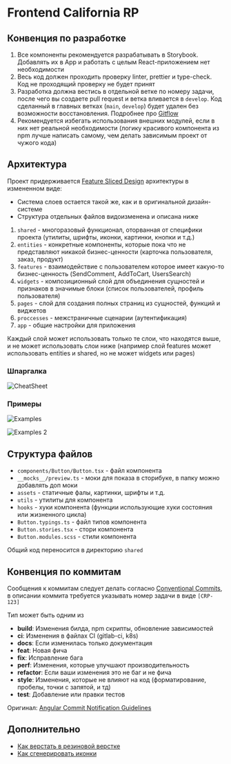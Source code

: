 # Frontend California RP

## Конвенция по разработке

1. Все компоненты рекомендуется разрабатывать в Storybook. Добавлять их в App и работать с целым React-приложением нет необходимости
2. Весь код должен проходить проверку linter, prettier и type-check. Код не проходящий проверку не будет принят
3. Разработка должна вестись в отдельной ветке по номеру задачи, после чего вы создаете pull request и ветка вливается в `develop`. Код сделанный в главных ветках (`main`, `develop`) будет удален без возможности восстановления. Подробнее про [Gitflow](https://www.atlassian.com/git/tutorials/comparing-workflows/gitflow-workflow)
4. Рекомендуется избегать использования внешних модулей, если в них нет реальной необходимости (логику красивого компонента из npm лучше написать самому, чем делать зависимым проект от чужого кода)

## Архитектура

Проект придерживается [Feature Sliced Design](https://feature-sliced.design/docs/get-started/overview) архитектуры в измененном виде:

-   Система слоев остается такой же, как и в оригинальной дизайн-системе
-   Структура отдельных файлов видоизменена и описана ниже

1. `shared` - многоразовый функционал, оторванная от специфики проекта (утилиты, шрифты, иконки, картинки, кнопки и т.д.)
2. `entities` - конкретные компоненты, которые пока что не представляют никакой бизнес-ценности (карточка пользователя, заказ, продукт)
3. `features` - взаимодействие с пользователем которое имеет какую-то бизнес-ценность (SendComment, AddToCart, UsersSearch)
4. `widgets` - композиционный слой для объединения сущностей и признаков в значимые блоки (список пользователей, профиль пользователя)
5. `pages` - слой для создания полных страниц из сущностей, функций и виджетов
6. `proccesses` - межстраничные сценарии (аутентификация)
7. `app` - общие настройки для приложения

Каждый слой может использовать только те слои, что находятся выше, и не может использовать слои ниже (например слой features может использовать entities и shared, но не может widgets или pages)

### Шпаргалка

![CheatSheet](https://feature-sliced.design/assets/images/criteria-916371355761a5dc865d81ed527c5db6.png)

### Примеры

![Examples](https://feature-sliced.design/assets/images/decompose-twitter-7b9a50f879d763c49305b3bf0751ee35.png)

![Examples 2](https://feature-sliced.design/assets/images/decompose-github-a0eeb839a4b5ef5c480a73726a4451b0.jpg)

## Структура файлов

-   `components/Button/Button.tsx` - файл компонента
-   `__mocks__/preview.ts` - моки для показа в сторибуке, в папку можно добавлять доп моки
-   `assets` - статичные фалы, картинки, шрифты и т.д.
-   `utils` - утилиты для компонента
-   `hooks` - хуки компонента (функции использующие хуки состояния или жизненного цикла)
-   `Button.typings.ts` - файл типов компонента
-   `Button.stories.tsx` - стори компонента
-   `Button.modules.scss` - стили компонента

Общий код переносится в директорию `shared`

## Конвенция по коммитам

Сообщения к коммитам следует делать согласно [Conventional Commits](https://www.conventionalcommits.org/en/v1.0.0/),
в описании коммита требуется указывать номер задачи в виде `[CRP-123]`

Тип может быть одним из

-   **build**: Изменения билда, npm скрипты, обновление зависимостей
-   **ci**: Изменения в файлах CI (gitlab-ci, k8s)
-   **docs**: Если изменилась только документация
-   **feat**: Новая фича
-   **fix**: Исправление бага
-   **perf**: Изменения, которые улучшают производительность
-   **refactor**: Если ваши изменения это не баг и не фича
-   **style**: Изменения, которые не влияют на код (форматирование, пробелы, точки с запятой, и тд)
-   **test**: Добавление или правки тестов

Оригинал: [Angular Commit Notification Guidelines](https://github.com/angular/angular/blob/22b96b9/CONTRIBUTING.md#type)

## Дополнительно
- [Как верстать в резиновой верстке](./docs/flexible-layout.md)
- [Как сгенерировать иконки](./docs/icons-gen.md)
